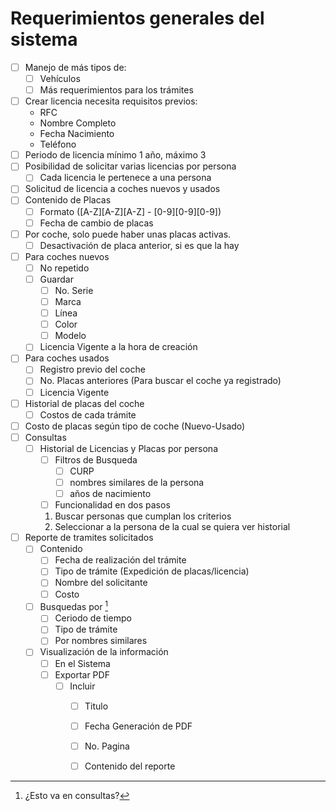 # Requerimientos generales del sistema

- [ ] Manejo de más tipos de:
  - [ ] Vehículos
  - [ ] Más requerimientos para los trámites
- [ ] Crear licencia necesita requisitos previos:
  - RFC
  - Nombre Completo
  - Fecha Nacimiento
  - Teléfono
- [ ] Periodo de licencia mínimo 1 año, máximo 3
- [ ] Posibilidad de solicitar varias licencias por persona
  - [ ] Cada licencia le pertenece a una persona
- [ ] Solicitud de licencia a coches nuevos y usados
- [ ] Contenido de Placas
  - [ ] Formato ([A-Z][A-Z][A-Z] - [0-9][0-9][0-9])
  - [ ] Fecha de cambio de placas
- [ ] Por coche, solo puede haber unas placas activas.
  - [ ] Desactivación de placa anterior, si es que la hay
- [ ] Para coches nuevos
  - [ ] No repetido
  - [ ] Guardar
    - [ ] No. Serie
    - [ ] Marca
    - [ ] Línea
    - [ ] Color
    - [ ] Modelo
  - [ ] Licencia Vigente a la hora de creación
- [ ] Para coches usados
  - [ ] Registro previo del coche
  - [ ] No. Placas anteriores (Para buscar el coche ya registrado)
  - [ ] Licencia Vigente
- [ ] Historial de placas del coche
  - [ ] Costos de cada trámite
- [ ] Costo de placas según tipo de coche (Nuevo-Usado)
- [ ] Consultas
  - [ ] Historial de Licencias y Placas por persona
    - [ ] Filtros de Busqueda
      - [ ] CURP
      - [ ] nombres similares de la persona
      - [ ] años de nacimiento
    - [ ] Funcionalidad en dos pasos
    1. Buscar personas que cumplan los criterios
    2. Seleccionar a la persona de la cual se quiera ver historial
- [ ] Reporte de tramites solicitados
  - [ ] Contenido
    - [ ] Fecha de realización del trámite
    - [ ] Tipo de trámite (Expedición de placas/licencia)
    - [ ] Nombre del solicitante
    - [ ] Costo
  - [ ] Busquedas por [^1]
    - [ ] Ceriodo de tiempo
    - [ ] Tipo de trámite
    - [ ] Por nombres similares
   - [ ] Visualización de la información
     - [ ] En el Sistema
     - [ ] Exportar PDF
       - [ ] Incluir
         - [ ] Titulo
         - [ ] Fecha Generación de PDF
         - [ ] No. Pagina
         - [ ] Contenido del reporte



[^1]: ¿Esto va en consultas?